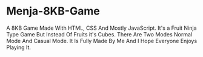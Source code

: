 # Menja-8KB-Game
A 8KB Game Made With HTML, CSS And Mostly JavaScript. It's a Fruit Ninja Type Game But Instead Of Fruits it's Cubes. There Are Two Modes Normal Mode And Casual Mode. It Is Fully Made By Me And I Hope Everyone Enjoys Playing It.
